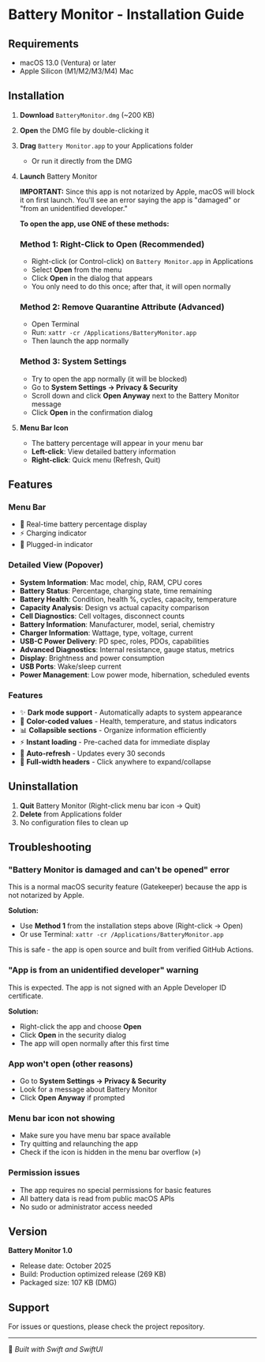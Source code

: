 # Battery Monitor - Installation Guide

## Requirements
- macOS 13.0 (Ventura) or later
- Apple Silicon (M1/M2/M3/M4) Mac

## Installation

1. **Download** `BatteryMonitor.dmg` (~200 KB)

2. **Open** the DMG file by double-clicking it

3. **Drag** `Battery Monitor.app` to your Applications folder
   - Or run it directly from the DMG

4. **Launch** Battery Monitor

   **IMPORTANT:** Since this app is not notarized by Apple, macOS will block it on first launch. You'll see an error saying the app is "damaged" or "from an unidentified developer."

   **To open the app, use ONE of these methods:**

   ### Method 1: Right-Click to Open (Recommended)
   - Right-click (or Control-click) on `Battery Monitor.app` in Applications
   - Select **Open** from the menu
   - Click **Open** in the dialog that appears
   - You only need to do this once; after that, it will open normally

   ### Method 2: Remove Quarantine Attribute (Advanced)
   - Open Terminal
   - Run: `xattr -cr /Applications/BatteryMonitor.app`
   - Then launch the app normally

   ### Method 3: System Settings
   - Try to open the app normally (it will be blocked)
   - Go to **System Settings → Privacy & Security**
   - Scroll down and click **Open Anyway** next to the Battery Monitor message
   - Click **Open** in the confirmation dialog

5. **Menu Bar Icon**
   - The battery percentage will appear in your menu bar
   - **Left-click**: View detailed battery information
   - **Right-click**: Quick menu (Refresh, Quit)

## Features

### Menu Bar
- 🔋 Real-time battery percentage display
- ⚡ Charging indicator
- 🔌 Plugged-in indicator

### Detailed View (Popover)
- **System Information**: Mac model, chip, RAM, CPU cores
- **Battery Status**: Percentage, charging state, time remaining
- **Battery Health**: Condition, health %, cycles, capacity, temperature
- **Capacity Analysis**: Design vs actual capacity comparison
- **Cell Diagnostics**: Cell voltages, disconnect counts
- **Battery Information**: Manufacturer, model, serial, chemistry
- **Charger Information**: Wattage, type, voltage, current
- **USB-C Power Delivery**: PD spec, roles, PDOs, capabilities
- **Advanced Diagnostics**: Internal resistance, gauge status, metrics
- **Display**: Brightness and power consumption
- **USB Ports**: Wake/sleep current
- **Power Management**: Low power mode, hibernation, scheduled events

### Features
- ✨ **Dark mode support** - Automatically adapts to system appearance
- 🎨 **Color-coded values** - Health, temperature, and status indicators
- 📊 **Collapsible sections** - Organize information efficiently
- ⚡ **Instant loading** - Pre-cached data for immediate display
- 🔄 **Auto-refresh** - Updates every 30 seconds
- 🎯 **Full-width headers** - Click anywhere to expand/collapse

## Uninstallation

1. **Quit** Battery Monitor (Right-click menu bar icon → Quit)
2. **Delete** from Applications folder
3. No configuration files to clean up

## Troubleshooting

### "Battery Monitor is damaged and can't be opened" error
This is a normal macOS security feature (Gatekeeper) because the app is not notarized by Apple.

**Solution:**
- Use **Method 1** from the installation steps above (Right-click → Open)
- Or use Terminal: `xattr -cr /Applications/BatteryMonitor.app`

This is safe - the app is open source and built from verified GitHub Actions.

### "App is from an unidentified developer" warning
This is expected. The app is not signed with an Apple Developer ID certificate.

**Solution:**
- Right-click the app and choose **Open**
- Click **Open** in the security dialog
- The app will open normally after this first time

### App won't open (other reasons)
- Go to **System Settings → Privacy & Security**
- Look for a message about Battery Monitor
- Click **Open Anyway** if prompted

### Menu bar icon not showing
- Make sure you have menu bar space available
- Try quitting and relaunching the app
- Check if the icon is hidden in the menu bar overflow (»)

### Permission issues
- The app requires no special permissions for basic features
- All battery data is read from public macOS APIs
- No sudo or administrator access needed

## Version

**Battery Monitor 1.0**
- Release date: October 2025
- Build: Production optimized release (269 KB)
- Packaged size: 107 KB (DMG)

## Support

For issues or questions, please check the project repository.

---

🤖 *Built with Swift and SwiftUI*
